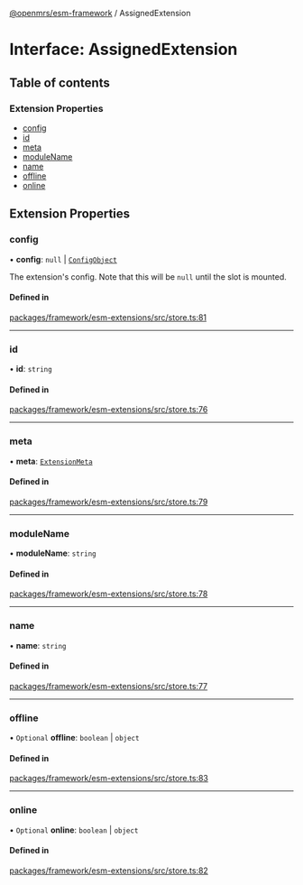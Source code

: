 [@openmrs/esm-framework](../API.md) / AssignedExtension

# Interface: AssignedExtension

## Table of contents

### Extension Properties

- [config](AssignedExtension.md#config)
- [id](AssignedExtension.md#id)
- [meta](AssignedExtension.md#meta)
- [moduleName](AssignedExtension.md#modulename)
- [name](AssignedExtension.md#name)
- [offline](AssignedExtension.md#offline)
- [online](AssignedExtension.md#online)

## Extension Properties

### config

• **config**: ``null`` \| [`ConfigObject`](ConfigObject.md)

The extension's config. Note that this will be `null` until the slot is mounted.

#### Defined in

[packages/framework/esm-extensions/src/store.ts:81](https://github.com/openmrs/openmrs-esm-core/blob/main/packages/framework/esm-extensions/src/store.ts#L81)

___

### id

• **id**: `string`

#### Defined in

[packages/framework/esm-extensions/src/store.ts:76](https://github.com/openmrs/openmrs-esm-core/blob/main/packages/framework/esm-extensions/src/store.ts#L76)

___

### meta

• **meta**: [`ExtensionMeta`](ExtensionMeta.md)

#### Defined in

[packages/framework/esm-extensions/src/store.ts:79](https://github.com/openmrs/openmrs-esm-core/blob/main/packages/framework/esm-extensions/src/store.ts#L79)

___

### moduleName

• **moduleName**: `string`

#### Defined in

[packages/framework/esm-extensions/src/store.ts:78](https://github.com/openmrs/openmrs-esm-core/blob/main/packages/framework/esm-extensions/src/store.ts#L78)

___

### name

• **name**: `string`

#### Defined in

[packages/framework/esm-extensions/src/store.ts:77](https://github.com/openmrs/openmrs-esm-core/blob/main/packages/framework/esm-extensions/src/store.ts#L77)

___

### offline

• `Optional` **offline**: `boolean` \| `object`

#### Defined in

[packages/framework/esm-extensions/src/store.ts:83](https://github.com/openmrs/openmrs-esm-core/blob/main/packages/framework/esm-extensions/src/store.ts#L83)

___

### online

• `Optional` **online**: `boolean` \| `object`

#### Defined in

[packages/framework/esm-extensions/src/store.ts:82](https://github.com/openmrs/openmrs-esm-core/blob/main/packages/framework/esm-extensions/src/store.ts#L82)

